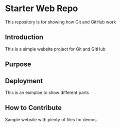 # Starter Web Repo

This repository is for showing how Git and GitHub work

## Introduction
This is a simple website project for Git and GitHub
## Purpose

## Deployment
This is an exmplae to show different parts
## How to Contribute


Sample website with plenty of files for demos